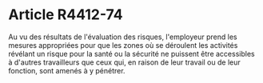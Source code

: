 # Article R4412-74

  
Au vu des résultats de l'évaluation des risques, l'employeur prend les mesures appropriées pour que les zones où se déroulent les activités révélant un risque pour la santé ou la sécurité ne puissent être accessibles à d'autres travailleurs que ceux qui, en raison de leur travail ou de leur fonction, sont amenés à y pénétrer.